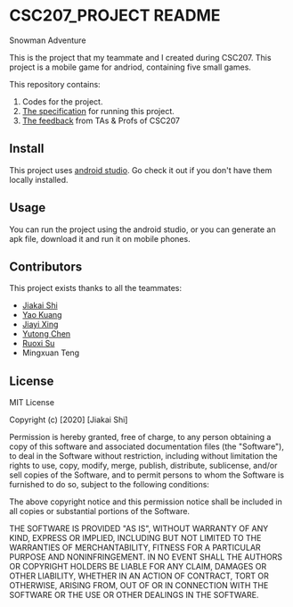 # CSC207_PROJECT README
Snowman Adventure

This is the project that my teammate and I created during CSC207. This project is a mobile game for andriod, containing five small games.

This repository contains:

1. Codes for the project.
2. [The specification](SnowmanAdvanture/README.txt) for running this project.
3. [The feedback](Feedbeack.txt) from TAs & Profs of CSC207

## Install
This project uses [android studio](https://developer.android.com/studio). Go check it out if you don't have them locally installed.

## Usage

You can run the project using the android studio, or you can generate an apk file, download it and run it on mobile phones.

## Contributors

This project exists thanks to all the teammates:
- [Jiakai Shi](https://github.com/VictorS67)
- [Yao Kuang](https://github.com/kylin99)
- [Jiayi Xing](https://github.com/shURenZHOUluxun)
- [Yutong Chen](https://github.com/GAsInGood)
- [Ruoxi Su](https://github.com/SunashZero)
- Mingxuan Teng

## License
MIT License

Copyright (c) [2020] [Jiakai Shi]

Permission is hereby granted, free of charge, to any person obtaining a copy
of this software and associated documentation files (the "Software"), to deal
in the Software without restriction, including without limitation the rights
to use, copy, modify, merge, publish, distribute, sublicense, and/or sell
copies of the Software, and to permit persons to whom the Software is
furnished to do so, subject to the following conditions:

The above copyright notice and this permission notice shall be included in all
copies or substantial portions of the Software.

THE SOFTWARE IS PROVIDED "AS IS", WITHOUT WARRANTY OF ANY KIND, EXPRESS OR
IMPLIED, INCLUDING BUT NOT LIMITED TO THE WARRANTIES OF MERCHANTABILITY,
FITNESS FOR A PARTICULAR PURPOSE AND NONINFRINGEMENT. IN NO EVENT SHALL THE
AUTHORS OR COPYRIGHT HOLDERS BE LIABLE FOR ANY CLAIM, DAMAGES OR OTHER
LIABILITY, WHETHER IN AN ACTION OF CONTRACT, TORT OR OTHERWISE, ARISING FROM,
OUT OF OR IN CONNECTION WITH THE SOFTWARE OR THE USE OR OTHER DEALINGS IN THE
SOFTWARE.